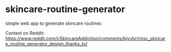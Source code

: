 # skincare-routine-generator
simple web app to generate skincare routines

Context on Reddit: https://www.reddit.com/r/SkincareAddiction/comments/bjyvbr/misc_skincare_routine_generator_design_thanks_to/